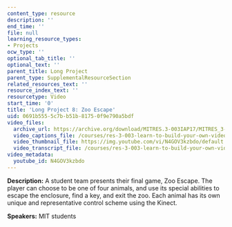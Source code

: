 ```yaml
---
content_type: resource
description: ''
end_time: ''
file: null
learning_resource_types:
- Projects
ocw_type: ''
optional_tab_title: ''
optional_text: ''
parent_title: Long Project
parent_type: SupplementalResourceSection
related_resources_text: ''
resource_index_text: ''
resourcetype: Video
start_time: '0'
title: 'Long Project 8: Zoo Escape'
uid: 0691b555-5c7b-b51b-8175-0f9e790a5bdf
video_files:
  archive_url: https://archive.org/download/MITRES.3-003IAP17/MITRES_3-003IAP17_Long_Project_08_300k.mp4
  video_captions_file: /courses/res-3-003-learn-to-build-your-own-videogame-with-the-unity-game-engine-and-microsoft-kinect-january-iap-2017/8c5f5a4c886750e79ceee04f47ed2ca4_N4GOV3kzbdo.vtt
  video_thumbnail_file: https://img.youtube.com/vi/N4GOV3kzbdo/default.jpg
  video_transcript_file: /courses/res-3-003-learn-to-build-your-own-videogame-with-the-unity-game-engine-and-microsoft-kinect-january-iap-2017/7ee01af85d520bbb65be81cb116b7f7a_N4GOV3kzbdo.pdf
video_metadata:
  youtube_id: N4GOV3kzbdo
---
```


**Description:** A student team presents their final game, Zoo Escape. The player can choose to be one of four animals, and use its special abilities to escape the enclosure, find a key, and exit the zoo. Each animal has its own unique and representative control scheme using the Kinect.

**Speakers:** MIT students



